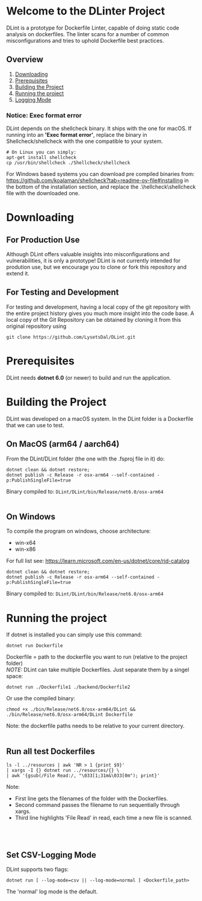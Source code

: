 # Welcome to the DLinter Project

DLint is a prototype for Dockerfile Linter, capable of doing static code analysis on dockerfiles.
The linter scans for a number of common misconfigurations and tries to uphold Dockerfile best practices.


## Overview
1. [Downloading](#downloading)
4. [Prerequisites](#prerequisites)
5. [Building the Project](#building-the-project)
8. [Running the project](#running-the-project)
10. [Logging Mode](#set-csv-logging-mode)
   
### Notice: Exec format error
DLint depends on the shellcheck binary. It ships with the one for macOS. If running into an **'Exec format error'**, replace the binary in Shellcheck/shellcheck with the one compatible to your system. 
```
# On Linux you can simply:
apt-get install shellcheck
cp /usr/bin/shellcheck ./Shellcheck/shellcheck
```
For Windows based systems you can download pre compiled binaries from: https://github.com/koalaman/shellcheck?tab=readme-ov-file#installing in the bottom of the installation section, and replace the .\hellcheck\shellcheck file with the downloaded one.


# Downloading
## For Production Use
Although DLint offers valuable insights into misconfigurations and vulnerabilities, it is only a prototype! DLint is not currently intended for prodution use, but we encourage you to clone or fork this repository and extend it.

## For Testing and Development
For testing and development, having a local copy of the git repository with the entire project history gives you much more insight into the code base.
A local copy of the Git Repository can be obtained by cloning it from this original repository using
```
git clone https://github.com/LysetsDal/DLint.git
```

# Prerequisites
DLint needs **dotnet 6.0** (or newer) to build and run the application.


# Building the Project
DLint was developed on a macOS system. In the DLint folder is a Dockerfile that we can use to test.


## On MacOS (arm64 / aarch64)
From the DLint/DLint folder (the one with the .fsproj file in it) do:
```
dotnet clean && dotnet restore;
dotnet publish -c Release -r osx-arm64 --self-contained -p:PublishSingleFile=true
```
Binary compiled to: ``DLint/DLint/bin/Release/net6.0/osx-arm64``
</br>
</br>
## On Windows
To compile the program on windows, choose architecture: 
- win-x64 
- win-x86

For full list see: https://learn.microsoft.com/en-us/dotnet/core/rid-catalog
```
dotnet clean && dotnet restore;
dotnet publish -c Release -r osx-arm64 --self-contained -p:PublishSingleFile=true
```
Binary compiled to: ``DLint/DLint/bin/Release/net6.0/osx-arm64``
</br>


# Running the project
If dotnet is installed you can simply use this command:
```
dotnet run Dockerfile
```
Dockerfile = path to the dockerfile you want to run (relative to the project folder) </br>
*NOTE:* DLint can take multiple Dockerfiles. Just separate them by a singel space:
```
dotnet run ./Dockerfile1 ./backend/Dockerfile2
```

Or use the compiled binary: 
```
chmod +x ./bin/Release/net6.0/osx-arm64/DLint &&
./bin/Release/net6.0/osx-arm64/DLint Dockerfile
```
Note: the dockerfile paths needs to be relative to your current directory.
</br>
</br>

## Run all test Dockerfiles
```
ls -l ../resources | awk 'NR > 1 {print $9}'
| xargs -I {} dotnet run ../resources/{} \
| awk '{gsub(/File Read:/, "\033[1;31m&\033[0m"); print}'
```
Note:
- First line gets the filenames of the folder with the Dockerfiles. 
- Second command passes the filename to run sequentially through xargs.
- Third line highlights 'File Read' in read, each time a new file is scanned.
</br>
</br>

## Set CSV-Logging Mode
DLint supports two flags:
```
dotnet run [ --log-mode=csv || --log-mode=normal ] <Dockerfile_path>
```
The 'normal' log mode is the default.
